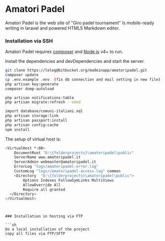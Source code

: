 # Amatori Padel

Amatori Padel is the web site of  "Giro padel tournament" 
Is mobile-ready writing in laravel and powered HTML5 Markdown editor.


### Installation via SSH

Amatori Padel requires [composer](https://getcomposer.org/) and  [Node.js](https://nodejs.org/) v4+ to run.

Install the dependencies and devDependencies and start the server.

```sh
git clone https://leleg@bitbucket.org/madeinapp/amatoripadel.git
composer update
cp .env.example .env  (fix db connection and mail setting in new file)
php artisan key:generate
composer dump-autoload

php artisan notifications:table
php artisan migrate:refresh --seed

import database/comuni-italiani.sql
php artisan storage:link
php artisan passport:install
php artisan config:cache
npm install

```

The setup of virtual host is:

```sh
<VirtualHost *:80>
    DocumentRoot "D:\{folderprojects}\amatoripadel\public"
    ServerName www.amatoripadel.it
    ServerAdmin webmaster@amatoripadel.it
    ErrorLog "logs/amatoripadel-error.log"
    CustomLog "logs//amatoripadel-access.log" common
    <Directory  "D:\{folderprojects}\amatoripadel\public">
        Options Indexes FollowSymLinks MultiViews
        AllowOverride All
        Require all granted
  </Directory>
</VirtualHost>
```
```


### Installation in hosting via FTP

```sh
Do a local installation of the project
copy all files via FTP/SFTP
```